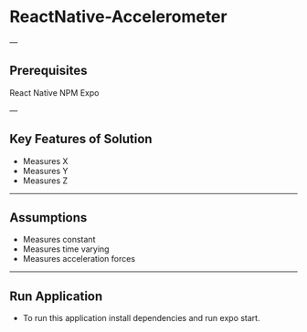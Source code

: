 # ReactNative-Accelerometer

—

## Prerequisites

React Native
NPM
Expo

—

## Key Features of Solution

+ Measures X
+ Measures Y
+ Measures Z

---

## Assumptions

+ Measures constant
+ Measures time varying
+ Measures acceleration forces

---

## Run Application

+ To run this application install dependencies and run expo start.
